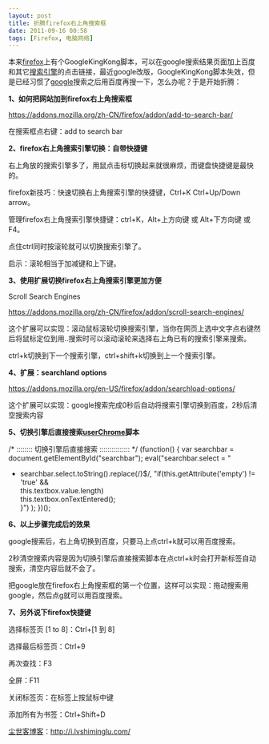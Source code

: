 ```yaml
---
layout: post
title: 折腾firefox右上角搜索框
date: 2011-09-16 00:58
tags: [Firefox, 电脑网络]
---
```

本来<a href="http://i.lvshiminglu.com/tag/firefox" target="_blank">firefox</a>上有个GoogleKingKong脚本，可以在google搜索结果页面加上百度和其它<a href="http://i.lvshiminglu.com/tag/%E6%90%9C%E7%B4%A2%E5%BC%95%E6%93%8E" target="_blank">搜索引擎</a>的点击链接，最近google改版，GoogleKingKong脚本失效，但是已经习惯了<a href="http://i.lvshiminglu.com/tag/google" target="_blank">google</a>搜索之后用百度再搜一下，怎么办呢？于是开始折腾：

<strong>1、如何把网站加到firefox右上角搜索框</strong>

<a href="https://addons.mozilla.org/zh-CN/firefox/addon/add-to-search-bar/" target="_blank">https://addons.mozilla.org/zh-CN/firefox/addon/add-to-search-bar/</a>

在搜索框点右键：add to search bar

<strong>2、firefox右上角搜索引擎切换：自带快捷键</strong>

右上角放的搜索引擎多了，用鼠点击标切换起来就很麻烦，而键盘快捷键是最快的。

firefox新技巧：快速切换右上角搜索引擎的快捷键，Ctrl+K Ctrl+Up/Down arrow。

管理firefox右上角搜索引擎快捷键：ctrl+K，Alt+上方向键 或 Alt+下方向键 或 F4。

点住ctrl同时按滚轮就可以切换搜索引擎了。

启示：滚轮相当于加减键和上下键。

<strong>3、使用扩展切换firefox右上角搜索引擎更加方便</strong>

Scroll Search Engines

<a href="https://addons.mozilla.org/zh-CN/firefox/addon/scroll-search-engines/" target="_blank">https://addons.mozilla.org/zh-CN/firefox/addon/scroll-search-engines/</a>

这个扩展可以实现：滚动鼠标滚轮切换搜索引擎，当你在网页上选中文字点右键然后将鼠标定位到用..搜索时可以滚动滚轮来选择右上角已有的搜索引擎来搜索。

ctrl+k切换到下一个搜索引擎，ctrl+shift+k切换到上一个搜索引擎。

<strong>4、扩展：searchland options</strong>

<a href="https://addons.mozilla.org/en-US/firefox/addon/searchload-options/" target="_blank">https://addons.mozilla.org/en-US/firefox/addon/searchload-options/</a>

这个扩展可以实现：google搜索完成0秒后自动将搜索引擎切换到百度，2秒后清空搜索内容

<strong>5、切换引擎后直接搜索<a href="http://i.lvshiminglu.com/blog/159.html" target="_blank">userChrome</a>脚本</strong>

/* :::::::: 切换引擎后直接搜索  ::::::::::::::: */
(function() {
var searchbar = document.getElementById("searchbar");
eval("searchbar.select = "
+ searchbar.select.toString().replace(/}$/,
"if(this.getAttribute('empty') != 'true' &amp;&amp;\
this.textbox.value.length)\
this.textbox.onTextEntered();\
}")
);
})();

<strong>6、以上步骤完成后的效果</strong>

google搜索后，右上角切换到百度，只要马上点ctrl+k就可以用百度搜索。

2秒清空搜索内容是因为切换引擎后直接搜索脚本在点ctrl+k时会打开新标签自动搜索，清空内容后就不会了。

把google放在firefox右上角搜索框的第一个位置，这样可以实现：拖动搜索用google，然后点g就可以用百度搜索。

<strong>7、另外说下firefox快捷键</strong>

选择标签页 [1 to 8]：Ctrl+[1 到 8]

选择最后标签页：Ctrl+9

再次查找：F3

全屏：F11

关闭标签页：在标签上按鼠标中键

添加所有为书签：Ctrl+Shift+D

<a href="http://i.lvshiminglu.com/">尘世客博客</a>：<a href="http://i.lvshiminglu.com/">http://i.lvshiminglu.com/</a>

